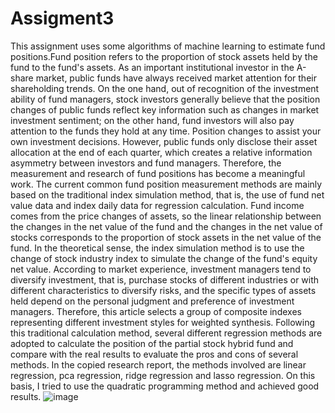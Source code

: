 # Assigment3
  This assignment uses some algorithms of machine learning to estimate fund positions.Fund position refers to the proportion of stock assets held by the fund to the fund's assets. As an important institutional investor in the A-share market, public funds have always received market attention for their shareholding trends. 
  On the one hand, out of recognition of the investment ability of fund managers, stock investors generally believe that the position changes of public funds reflect key information such as changes in market investment sentiment; on the other hand, fund investors will also pay attention to the funds they hold at any time. Position changes to assist your own investment decisions. However, public funds only disclose their asset allocation at the end of each quarter, which creates a relative information asymmetry between investors and fund managers. Therefore, the measurement and research of fund positions has become a meaningful work.
  The current common fund position measurement methods are mainly based on the traditional index simulation method, that is, the use of fund net value data and index daily data for regression calculation. Fund income comes from the price changes of assets, so the linear relationship between the changes in the net value of the fund and the changes in the net value of stocks corresponds to the proportion of stock assets in the net value of the fund. In the theoretical sense, the index simulation method is to use the change of stock industry index to simulate the change of the fund's equity net value. 
  According to market experience, investment managers tend to diversify investment, that is, purchase stocks of different industries or with different characteristics to diversify risks, and the specific types of assets held depend on the personal judgment and preference of investment managers. Therefore, this article selects a group of composite indexes representing different investment styles for weighted synthesis. Following this traditional calculation method, several different regression methods are adopted to calculate the position of the partial stock hybrid fund and compare with the real results to evaluate the pros and cons of several methods.
  In the copied research report, the methods involved are linear regression, pca regression, ridge regression and lasso regression. On this basis, I tried to use the quadratic programming method and achieved good results.
  ![image](https://user-images.githubusercontent.com/80148045/116342775-c2264680-a815-11eb-9eac-8e869d912935.png)
